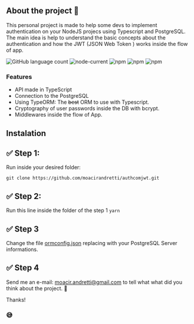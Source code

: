 ## About the project 🍵

This personal project is made to help some devs to implement authentication on your NodeJS projecs using Typescript and PostgreSQL.
The main idea is help to understand the basic concepts about the authentication and how the JWT (JSON Web Token ) works inside the flow of app.

![GitHub language count](https://img.shields.io/github/languages/count/moacirandretti/authcomjwt)
![node-current](https://img.shields.io/node/v/yarn?label=yarn)
![npm](https://img.shields.io/npm/v/express?label=express)
![npm](https://img.shields.io/npm/v/typescript?label=typescript)
![npm](https://img.shields.io/npm/v/jsonwebtoken?color=%23c8c8c8&label=JWT)


### Features

- API made in TypeScript
- Connection to the PostgreSQL
- Using TypeORM: The ~~best~~ ORM to use with Typescript.
- Cryptography of user passwords inside the DB with bcrypt.
- Middlewares inside the flow of App.

## Instalation

## ✅ Step 1:
Run inside your desired folder:

`git clone https://github.com/moacirandretti/authcomjwt.git
`
## ✅ Step 2:
Run this line inside the folder of the step 1
 `yarn`

## ✅ Step 3
Change the file [ormconfig.json](https://raw.githubusercontent.com/moacirandretti/authcomjwt/master/ormconfig.json "ormconfig.json") replacing with your PostgreSQL Server informations.

## ✅ Step 4
Send me an e-mail: [moacir.andretti@gmail.com](mail:to "e-mail moacir.andretti@gmail.com") 
to tell what what did you think about the project. 🚀

Thanks! 
### 😅
